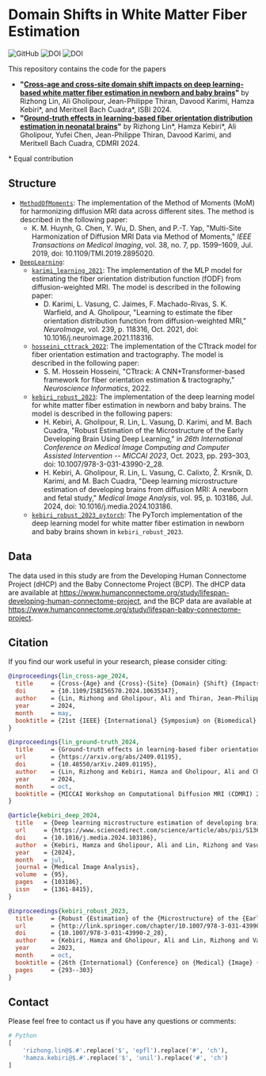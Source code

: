 # Domain Shifts in White Matter Fiber Estimation

![GitHub](https://img.shields.io/github/license/Medical-Image-Analysis-Laboratory/dl_fiber_domain_shift)
![DOI](https://zenodo.org/badge/DOI/10.1109/ISBI56570.2024.10635347.svg)
![DOI](https://zenodo.org/badge/DOI/10.48550/arXiv.2409.01195.svg)

This repository contains the code for the papers

- **"[Cross-age and cross-site domain shift impacts on deep learning-based white matter fiber estimation in newborn and baby brains](https://arxiv.org/abs/2312.14773)"** by Rizhong Lin, Ali Gholipour, Jean-Philippe Thiran, Davood Karimi, Hamza Kebiri*, and Meritxell Bach Cuadra*, ISBI 2024.
- **"[Ground-truth effects in learning-based fiber orientation distribution estimation in neonatal brains](http://arxiv.org/abs/2409.01195)"** by Rizhong Lin*, Hamza Kebiri*, Ali Gholipour, Yufei Chen, Jean-Philippe Thiran, Davood Karimi, and Meritxell Bach Cuadra, CDMRI 2024.
<!-- - **"Tentative title"** by Rizhong Lin*, Hamza Kebiri*, Ali Gholipour, Yufei Chen, Jean-Philippe Thiran, Davood Karimi, and Meritxell Bach Cuadra, in preparation. -->

\* Equal contribution

## Structure

- [`MethodOfMoments`](./MethodOfMoments): The implementation of the Method of Moments (MoM) for harmonizing diffusion MRI data across different sites. The method is described in the following paper:
  - K. M. Huynh, G. Chen, Y. Wu, D. Shen, and P.-T. Yap, "Multi-Site Harmonization of Diffusion MRI Data via Method of Moments," _IEEE Transactions on Medical Imaging_, vol. 38, no. 7, pp. 1599–1609, Jul. 2019, doi: 10.1109/TMI.2019.2895020.
- [`DeepLearning`](./DeepLearning):
  - [`karimi_learning_2021`](./DeepLearning/karimi_learning_2021): The implementation of the MLP model for estimating the fiber orientation distribution function (fODF) from diffusion-weighted MRI. The model is described in the following paper:
    - D. Karimi, L. Vasung, C. Jaimes, F. Machado-Rivas, S. K. Warfield, and A. Gholipour, "Learning to estimate the fiber orientation distribution function from diffusion-weighted MRI," _NeuroImage_, vol. 239, p. 118316, Oct. 2021, doi: 10.1016/j.neuroimage.2021.118316.
  - [`hosseini_cttrack_2022`](./DeepLearning/hosseini_cttrack_2022): The implementation of the CTtrack model for fiber orientation estimation and tractography. The model is described in the following paper:
    - S. M. Hossein Hosseini, "CTtrack: A CNN+Transformer-based framework for fiber orientation estimation & tractography," _Neuroscience Informatics_, 2022.
  - [`kebiri_robust_2023`](./DeepLearning/kebiri_robust_2023): The implementation of the deep learning model for white matter fiber estimation in newborn and baby brains. The model is described in the following papers:
    - H. Kebiri, A. Gholipour, R. Lin, L. Vasung, D. Karimi, and M. Bach Cuadra, "Robust Estimation of the Microstructure of the Early Developing Brain Using Deep Learning," in _26th International Conference on Medical Image Computing and Computer Assisted Intervention -- MICCAI 2023_, Oct. 2023, pp. 293–303, doi: 10.1007/978-3-031-43990-2_28.
    - H. Kebiri, A. Gholipour, R. Lin, L. Vasung, C. Calixto, Ž. Krsnik, D. Karimi, and M. Bach Cuadra, "Deep learning microstructure estimation of developing brains from diffusion MRI: A newborn and fetal study," _Medical Image Analysis_, vol. 95, p. 103186, Jul. 2024, doi: 10.1016/j.media.2024.103186.
  - [`kebiri_robust_2023_pytorch`](./DeepLearning/kebiri_robust_2023_pytorch): The PyTorch implementation of the deep learning model for white matter fiber estimation in newborn and baby brains shown in `kebiri_robust_2023`.

## Data

The data used in this study are from the Developing Human Connectome Project (dHCP) and the Baby Connectome Project (BCP). The dHCP data are available at https://www.humanconnectome.org/study/lifespan-developing-human-connectome-project, and the BCP data are available at https://www.humanconnectome.org/study/lifespan-baby-connectome-project.

## Citation

If you find our work useful in your research, please consider citing:

```bibtex
@inproceedings{lin_cross-age_2024,
  title     = {Cross-{Age} and {Cross}-{Site} {Domain} {Shift} {Impacts} on {Deep} {Learning}-{Based} {White} {Matter} {Fiber} {Estimation} in {Newborn} and {Baby} {Brains}},
  doi       = {10.1109/ISBI56570.2024.10635347},
  author    = {Lin, Rizhong and Gholipour, Ali and Thiran, Jean-Philippe and Karimi, Davood and Kebiri, Hamza and Bach Cuadra, Meritxell},
  year      = 2024,
  month     = may,
  booktitle = {21st {IEEE} {International} {Symposium} on {Biomedical} {Imaging} ({ISBI})}
}

@inproceedings{lin_ground-truth_2024,
  title     = {Ground-truth effects in learning-based fiber orientation distribution estimation in neonatal brains},
  url       = {https://arxiv.org/abs/2409.01195},
  doi       = {10.48550/arXiv.2409.01195},
  author    = {Lin, Rizhong and Kebiri, Hamza and Gholipour, Ali and Chen, Yufei and Thiran, Jean-Philippe and Karimi, Davood and Bach Cuadra, Meritxell},
  year      = 2024,
  month     = oct,
  booktitle = {MICCAI Workshop on Computational Diffusion MRI (CDMRI) 2024}
}

@article{kebiri_deep_2024,
  title   = {Deep learning microstructure estimation of developing brains from diffusion {MRI}: A newborn and fetal study},
  url     = {https://www.sciencedirect.com/science/article/abs/pii/S1361841524001117},
  doi     = {10.1016/j.media.2024.103186},
  author  = {Kebiri, Hamza and Gholipour, Ali and Lin, Rizhong and Vasung, Lana and Calixto, Camilo and Krsnik, Željka and Karimi, Davood and Bach Cuadra, Meritxell},
  year    = {2024},
  month   = jul,
  journal = {Medical Image Analysis},
  volume  = {95},
  pages   = {103186},
  issn    = {1361-8415},
}

@inproceedings{kebiri_robust_2023,
  title     = {Robust {Estimation} of the {Microstructure} of the {Early} {Developing} {Brain} {Using} {Deep} {Learning}},
  url       = {http://link.springer.com/chapter/10.1007/978-3-031-43990-2_28},
  doi       = {10.1007/978-3-031-43990-2_28},
  author    = {Kebiri, Hamza and Gholipour, Ali and Lin, Rizhong and Vasung, Lana and Karimi, Davood and Bach Cuadra, Meritxell},
  year      = 2023,
  month     = oct,
  booktitle = {26th {International} {Conference} on {Medical} {Image} {Computing} and {Computer} {Assisted} {Intervention} -- {MICCAI} 2023},
  pages     = {293--303}
}
```

## Contact

Please feel free to contact us if you have any questions or comments:

```python
# Python
[
    'rizhong.lin@$.#'.replace('$', 'epfl').replace('#', 'ch'),
    'hamza.kebiri@$.#'.replace('$', 'unil').replace('#', 'ch')
]
```
